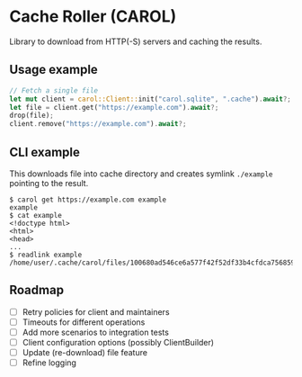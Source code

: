# Cache Roller (CAROL)

Library to download from HTTP(-S) servers and caching the results.

## Usage example

```rust
// Fetch a single file
let mut client = carol::Client::init("carol.sqlite", ".cache").await?;
let file = client.get("https://example.com").await?;
drop(file);
client.remove("https://example.com").await?;
```

## CLI example

This downloads file into cache directory and creates symlink `./example` pointing to the result.

```plaintext
$ carol get https://example.com example
example
$ cat example
<!doctype html>
<html>
<head>
...
$ readlink example 
/home/user/.cache/carol/files/100680ad546ce6a577f42f52df33b4cfdca756859e664b8d7de329b150d09ce9
```

## Roadmap

- [ ] Retry policies for client and maintainers
- [ ] Timeouts for different operations
- [ ] Add more scenarios to integration tests
- [ ] Client configuration options (possibly ClientBuilder)
- [ ] Update (re-download) file feature
- [ ] Refine logging
